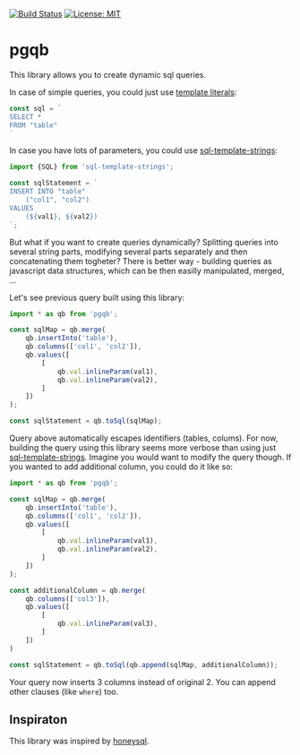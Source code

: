 [![Build Status](https://secure.travis-ci.org/nenadalm/Warehouse.png?branch=master)](http://travis-ci.org/imatic/pgqb)
[![License: MIT](https://img.shields.io/badge/License-MIT-yellow.svg)](LICENSE)

# pgqb

This library allows you to create dynamic sql queries.

In case of simple queries, you could just use [template literals][template_literals]:
```javascript
const sql = `
SELECT *
FROM "table"
`
```

In case you have lots of parameters, you could use [sql-template-strings][sql_template_strings]:
```javascript
import {SQL} from 'sql-template-strings';

const sqlStatement = `
INSERT INTO "table"
    ("col1", "col2")
VALUES
    (${val1}, ${val2})
`;
```

But what if you want to create queries dynamically? Splitting queries into several string parts, modifying several parts separately and then concatenating them togheter? There is better way - building queries as javascript data structures, which can be then easilly manipulated, merged, ...

Let's see previous query built using this library:
```javascript
import * as qb from 'pgqb';

const sqlMap = qb.merge(
    qb.insertInto('table'),
    qb.columns(['col1', 'col2']),
    qb.values([
        [
            qb.val.inlineParam(val1),
            qb.val.inlineParam(val2),
        ]
    ])
);

const sqlStatement = qb.toSql(sqlMap);
```

Query above automatically escapes identifiers (tables, colums). For now, building the query using this library seems more verbose than using just [sql-template-strings][sql_template_strings]. Imagine you would want to modify the query though. If you wanted to add additional column, you could do it like so:
```javascript
import * as qb from 'pgqb';

const sqlMap = qb.merge(
    qb.insertInto('table'),
    qb.columns(['col1', 'col2']),
    qb.values([
        [
            qb.val.inlineParam(val1),
            qb.val.inlineParam(val2),
        ]
    ])
);

const additionalColumn = qb.merge(
    qb.columns(['col3']),
    qb.values([
        [
            qb.val.inlineParam(val3),
        ]
    ])
)

const sqlStatement = qb.toSql(qb.append(sqlMap, additionalColumn));
```

Your query now inserts 3 columns instead of original 2. You can append other clauses (like `where`) too.

## Inspiraton

This library was inspired by [honeysql][honeysql].

[template_literals]: https://developer.mozilla.org/cs/docs/Web/JavaScript/Reference/Template_literals
[sql_template_strings]: https://www.npmjs.com/package/sql-template-strings
[honeysql]: https://github.com/jkk/honeysql
